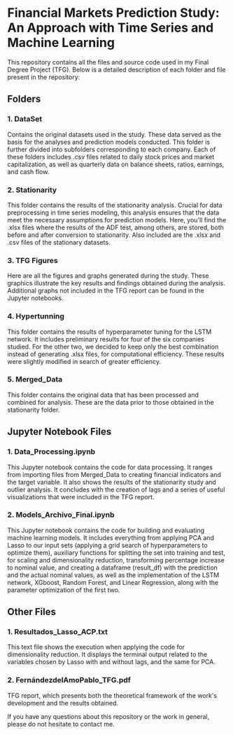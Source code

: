 # Financial Markets Prediction Study: An Approach with Time Series and Machine Learning

This repository contains all the files and source code used in my Final Degree Project (TFG). Below is a detailed description of each folder and file present in the repository:

## Folders

### 1. DataSet
Contains the original datasets used in the study. These data served as the basis for the analyses and prediction models conducted. This folder is further divided into subfolders corresponding to each company. Each of these folders includes .csv files related to daily stock prices and market capitalization, as well as quarterly data on balance sheets, ratios, earnings, and cash flow.

### 2. Stationarity
This folder contains the results of the stationarity analysis. Crucial for data preprocessing in time series modeling, this analysis ensures that the data meet the necessary assumptions for prediction models. Here, you'll find the .xlsx files where the results of the ADF test, among others, are stored, both before and after conversion to stationarity. Also included are the .xlsx and .csv files of the stationary datasets.

### 3. TFG Figures
Here are all the figures and graphs generated during the study. These graphics illustrate the key results and findings obtained during the analysis. Additional graphs not included in the TFG report can be found in the Jupyter notebooks.

### 4. Hypertunning
This folder contains the results of hyperparameter tuning for the LSTM network. It includes preliminary results for four of the six companies studied. For the other two, we decided to keep only the best combination instead of generating .xlsx files, for computational efficiency. These results were slightly modified in search of greater efficiency.

### 5. Merged_Data
This folder contains the original data that has been processed and combined for analysis. These are the data prior to those obtained in the stationarity folder.

## Jupyter Notebook Files

### 1. Data_Processing.ipynb
This Jupyter notebook contains the code for data processing. It ranges from importing files from Merged_Data to creating financial indicators and the target variable. It also shows the results of the stationarity study and outlier analysis. It concludes with the creation of lags and a series of useful visualizations that were included in the TFG report.

### 2. Models_Archivo_Final.ipynb
This Jupyter notebook contains the code for building and evaluating machine learning models. It includes everything from applying PCA and Lasso to our input sets (applying a grid search of hyperparameters to optimize them), auxiliary functions for splitting the set into training and test, for scaling and dimensionality reduction, transforming percentage increase to nominal value, and creating a dataframe (result_df) with the prediction and the actual nominal values, as well as the implementation of the LSTM network, XGboost, Random Forest, and Linear Regression, along with the parameter optimization of the first two.

## Other Files
### 1. Resultados_Lasso_ACP.txt
This text file shows the execution when applying the code for dimensionality reduction. It displays the terminal output related to the variables chosen by Lasso with and without lags, and the same for PCA.
### 2. FernándezdelAmoPablo_TFG.pdf
TFG report, which presents both the theoretical framework of the work's development and the results obtained.

If you have any questions about this repository or the work in general, please do not hesitate to contact me.

